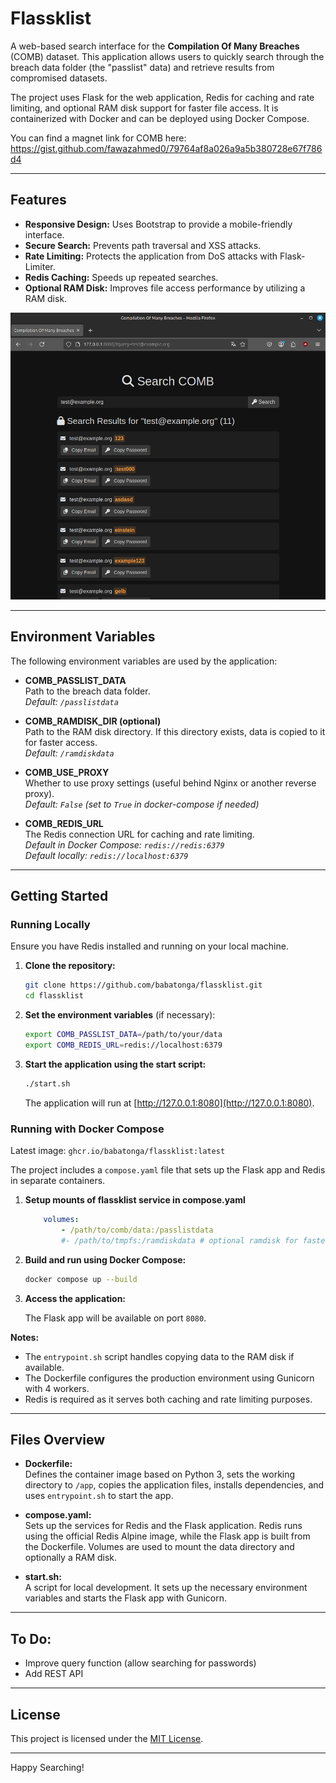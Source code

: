 # Flassklist

A web-based search interface for the **Compilation Of Many Breaches** (COMB) dataset. This application allows users to quickly search through the breach data folder (the "passlist" data) and retrieve results from compromised datasets.

The project uses Flask for the web application, Redis for caching and rate limiting, and optional RAM disk support for faster file access. It is containerized with Docker and can be deployed using Docker Compose.

You can find a magnet link for COMB here: https://gist.github.com/fawazahmed0/79764af8a026a9a5b380728e67f786d4

---

## Features

- **Responsive Design:** Uses Bootstrap to provide a mobile-friendly interface.
- **Secure Search:** Prevents path traversal and XSS attacks.
- **Rate Limiting:** Protects the application from DoS attacks with Flask-Limiter.
- **Redis Caching:** Speeds up repeated searches.
- **Optional RAM Disk:** Improves file access performance by utilizing a RAM disk.

<img src="docs/comb.png" alt="Compilation Of Many Breaches Search" max-height="600">

---

## Environment Variables

The following environment variables are used by the application:

- **COMB_PASSLIST_DATA**  
  Path to the breach data folder.  
  _Default: `/passlistdata`_

- **COMB_RAMDISK_DIR (optional)**  
  Path to the RAM disk directory. If this directory exists, data is copied to it for faster access.  
  _Default: `/ramdiskdata`_

- **COMB_USE_PROXY**  
  Whether to use proxy settings (useful behind Nginx or another reverse proxy).  
  _Default: `False` (set to `True` in docker-compose if needed)_

- **COMB_REDIS_URL**  
  The Redis connection URL for caching and rate limiting.  
  _Default in Docker Compose: `redis://redis:6379`  
  Default locally: `redis://localhost:6379`_


---

## Getting Started

### Running Locally

Ensure you have Redis installed and running on your local machine.

1. **Clone the repository:**

   ```bash
   git clone https://github.com/babatonga/flassklist.git
   cd flassklist
   ```

2. **Set the environment variables** (if necessary):

   ```bash
   export COMB_PASSLIST_DATA=/path/to/your/data
   export COMB_REDIS_URL=redis://localhost:6379
   ```

3. **Start the application using the start script:**

   ```bash
   ./start.sh
   ```

   The application will run at [http://127.0.0.1:8080](http://127.0.0.1:8080).

### Running with Docker Compose

Latest image: `ghcr.io/babatonga/flassklist:latest`

The project includes a `compose.yaml` file that sets up the Flask app and Redis in separate containers.

1. **Setup mounts of flassklist service in compose.yaml**
    ```yaml
        volumes:
            - /path/to/comb/data:/passlistdata
            #- /path/to/tmpfs:/ramdiskdata # optional ramdisk for faster access (needs ~107GB RAM tmpfs!)
    ```

2. **Build and run using Docker Compose:**

   ```bash
   docker compose up --build
   ```

3. **Access the application:**

   The Flask app will be available on port `8080`.

**Notes:**
- The `entrypoint.sh` script handles copying data to the RAM disk if available.
- The Dockerfile configures the production environment using Gunicorn with 4 workers.
- Redis is required as it serves both caching and rate limiting purposes.

---

## Files Overview

- **Dockerfile:**  
  Defines the container image based on Python 3, sets the working directory to `/app`, copies the application files, installs dependencies, and uses `entrypoint.sh` to start the app.

- **compose.yaml:**  
  Sets up the services for Redis and the Flask application. Redis runs using the official Redis Alpine image, while the Flask app is built from the Dockerfile. Volumes are used to mount the data directory and optionally a RAM disk.

- **start.sh:**  
  A script for local development. It sets up the necessary environment variables and starts the Flask app with Gunicorn.

---

## To Do:
* Improve query function (allow searching for passwords)
* Add REST API

---

## License

This project is licensed under the [MIT License](LICENSE).

---


Happy Searching!
